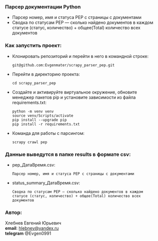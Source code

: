 ### Парсер документации Python

*  Парсер номер, имя и статуса PEP с страницы с документами
*  Сводка по статусам PEP — сколько найдено документов в каждом статусе (статус, количество) + общее(Total) количество всех документов


### Как запустить проект:

* Клонировать репозиторий и перейти в него в командной строке:

    ```
    git@github.com:Evgenmater/scrapy_parser_pep.git
    ```

* Перейти в директорию проекта:

    ```
    cd scrapy_parser_pep
    ```

* Создайте и активируйте виртуальное окружение, обновите менеджер пакетов pip и установите зависимости из файла requirements.txt:

    ```
    python -m venv venv
    source venv/Scripts/activate
    pip install --upgrade pip
    pip install -r requirements.txt 
    ```

* Команда для работы с парсингом:

    ```
    scrapy crawl pep
    ```

### Данные выведутся в папке results в формате csv:

* pep_ДатаВремя.csv:

    ```
    Парсер номер, имя и статуса PEP с страницы с документами 
    ```

* status_summary_ДатаВремя.csv:

    ```
    Сводка по статусам PEP — сколько найдено документов в каждом статусе (статус, количество) + общее(Total) количество всех документов 
    ```

### Автор:  
Хлебнев Евгений Юрьевич<br>
**email**: hlebnev@yandex.ru<br>
**telegram** @Evgen0991